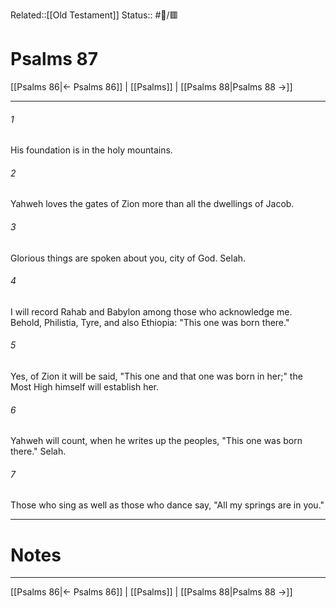 Related::[[Old Testament]]
Status:: #📖/🟥
# Psalms 87

[[Psalms 86|← Psalms 86]] | [[Psalms]] | [[Psalms 88|Psalms 88 →]]
***



###### 1 
His foundation is in the holy mountains. 

###### 2 
Yahweh loves the gates of Zion more than all the dwellings of Jacob. 

###### 3 
Glorious things are spoken about you, city of God. Selah. 

###### 4 
I will record Rahab and Babylon among those who acknowledge me. Behold, Philistia, Tyre, and also Ethiopia: "This one was born there." 

###### 5 
Yes, of Zion it will be said, "This one and that one was born in her;" the Most High himself will establish her. 

###### 6 
Yahweh will count, when he writes up the peoples, "This one was born there." Selah. 

###### 7 
Those who sing as well as those who dance say, "All my springs are in you."

---
# Notes


***
[[Psalms 86|← Psalms 86]] | [[Psalms]] | [[Psalms 88|Psalms 88 →]]
